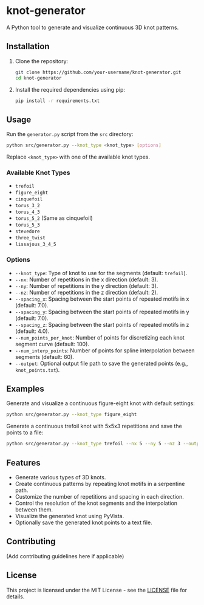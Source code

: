 # knot-generator

A Python tool to generate and visualize continuous 3D knot patterns.

## Installation

1.  Clone the repository:
    ```bash
    git clone https://github.com/your-username/knot-generator.git
    cd knot-generator
    ```
2.  Install the required dependencies using pip:
    ```bash
    pip install -r requirements.txt
    ```

## Usage

Run the `generator.py` script from the `src` directory:

```bash
python src/generator.py --knot_type <knot_type> [options]
```

Replace `<knot_type>` with one of the available knot types.

### Available Knot Types

*   `trefoil`
*   `figure_eight`
*   `cinquefoil`
*   `torus_3_2`
*   `torus_4_3`
*   `torus_5_2` (Same as cinquefoil)
*   `torus_5_3`
*   `stevedore`
*   `three_twist`
*   `lissajous_3_4_5`

### Options

*   `--knot_type`: Type of knot to use for the segments (default: `trefoil`).
*   `--nx`: Number of repetitions in the x direction (default: 3).
*   `--ny`: Number of repetitions in the y direction (default: 3).
*   `--nz`: Number of repetitions in the z direction (default: 2).
*   `--spacing_x`: Spacing between the start points of repeated motifs in x (default: 7.0).
*   `--spacing_y`: Spacing between the start points of repeated motifs in y (default: 7.0).
*   `--spacing_z`: Spacing between the start points of repeated motifs in z (default: 4.0).
*   `--num_points_per_knot`: Number of points for discretizing each knot segment curve (default: 100).
*   `--num_interp_points`: Number of points for spline interpolation between segments (default: 60).
*   `--output`: Optional output file path to save the generated points (e.g., `knot_points.txt`).

## Examples

Generate and visualize a continuous figure-eight knot with default settings:

```bash
python src/generator.py --knot_type figure_eight
```

Generate a continuous trefoil knot with 5x5x3 repetitions and save the points to a file:

```bash
python src/generator.py --knot_type trefoil --nx 5 --ny 5 --nz 3 --output trefoil_5x5x3.txt
```

## Features

*   Generate various types of 3D knots.
*   Create continuous patterns by repeating knot motifs in a serpentine path.
*   Customize the number of repetitions and spacing in each direction.
*   Control the resolution of the knot segments and the interpolation between them.
*   Visualize the generated knot using PyVista.
*   Optionally save the generated knot points to a text file.

## Contributing

(Add contributing guidelines here if applicable)

## License

This project is licensed under the MIT License - see the [LICENSE](LICENSE) file for details.
